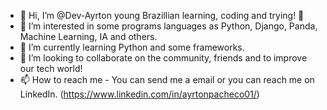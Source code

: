 - 👋 Hi, I’m @Dev-Ayrton young Brazillian learning, coding and trying! 👀
- 👀 I’m interested in some programs languages as Python, Django, Panda, Machine Learning, IA and others.
- 🌱 I’m currently learning Python and some frameworks.
- 💞️ I’m looking to collaborate on the community, friends and to improve our tech world!
- 📫 How to reach me - You can send me a email or you can reach me on LinkedIn. (https://www.linkedin.com/in/ayrtonpacheco01/)

<!---
Dev-Ayrton/Dev-Ayrton is a ✨ special ✨ repository because its `README.md` (this file) appears on your GitHub profile.
You can click the Preview link to take a look at your changes.
--->
